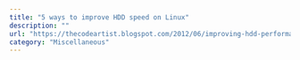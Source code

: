 ```yaml
---
title: "5 ways to improve HDD speed on Linux"
description: ""
url: "https://thecodeartist.blogspot.com/2012/06/improving-hdd-performance-linux.html"
category: "Miscellaneous"
---
```

